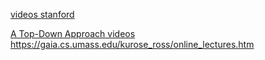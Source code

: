 [videos stanford](https://www.youtube.com/playlist?list=PLoCMsyE1cvdWKsLVyf6cPwCLDIZnOj0NS)

[A Top-Down Approach videos](https://www.youtube.com/playlist?list=PL1ya5dD_M8uX-BLUF1FEvUNsYWQL5_l0O)
https://gaia.cs.umass.edu/kurose_ross/online_lectures.htm


